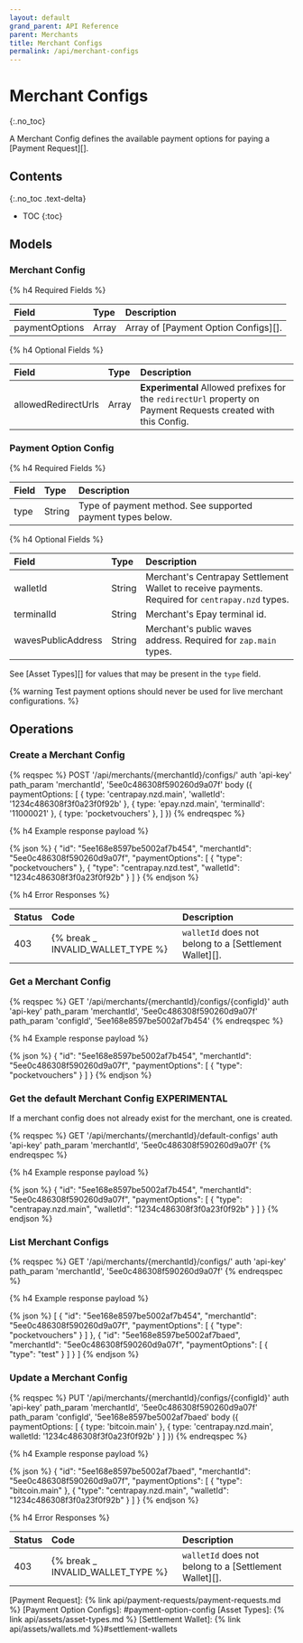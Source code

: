 ```yaml
---
layout: default
grand_parent: API Reference
parent: Merchants
title: Merchant Configs
permalink: /api/merchant-configs
---
```


# Merchant Configs
{:.no_toc}

A Merchant Config defines the available payment options for paying a [Payment Request][].

## Contents
{:.no_toc .text-delta}

* TOC
{:toc}

## Models

<span id="config-model"></span>
### Merchant Config

{% h4 Required Fields %}

| Field          | Type   | Description                          |
| :------------  | :----- | :----------------------------------- |
| paymentOptions | Array  | Array of [Payment Option Configs][]. |


{% h4 Optional Fields %}

| Field               | Type  | Description                                                                                                         |
| :------------------ | :---- | :------------------------------------------------------------------------------------------------------------------ |
| allowedRedirectUrls | Array | **Experimental** Allowed prefixes for the `redirectUrl` property on Payment Requests created with this Config.      |


### Payment Option Config

{% h4 Required Fields %}

| Field | Type   | Description                                                |
| :---- | :----- | :--------------------------------------------------------  |
| type  | String | Type of payment method. See supported payment types below. |

{% h4 Optional Fields %}

| Field              | Type   | Description                                                                                                  |
| :----------------- | :----- | :----------------------------------------------------------------------------------------------------------- |
| walletId           | String | Merchant's Centrapay Settlement Wallet to receive payments. Required for `centrapay.nzd` types.              |
| terminalId         | String | Merchant's Epay terminal id.                                                                                 |
| wavesPublicAddress | String | Merchant's public waves address. Required for `zap.main` types.                                              |

See [Asset Types][] for values that may be present in the `type` field.

{% warning Test payment options should never be used for live merchant configurations. %}

## Operations

### Create a Merchant Config

{% reqspec %}
  POST '/api/merchants/{merchantId}/configs/'
  auth 'api-key'
  path_param 'merchantId', '5ee0c486308f590260d9a07f'
  body ({
    paymentOptions: [
      { type: 'centrapay.nzd.main', 'walletId': '1234c486308f3f0a23f0f92b' },
      { type: 'epay.nzd.main', 'terminalId': '11000021' },
      { type: 'pocketvouchers' },
    ]
  })
{% endreqspec %}

{% h4 Example response payload %}

{% json %}
{
  "id": "5ee168e8597be5002af7b454",
  "merchantId": "5ee0c486308f590260d9a07f",
  "paymentOptions": [
    {
        "type": "pocketvouchers"
    },
    {
      "type": "centrapay.nzd.test",
      "walletId": "1234c486308f3f0a23f0f92b"
    }
  ]
}
{% endjson %}

{% h4 Error Responses %}

| Status |          Code                     |          Description                                  |
| :----- | :---------------------------------| :-----------------------------------------------------|
| 403    | {% break _ INVALID_WALLET_TYPE %} | `walletId` does not belong to a [Settlement Wallet][].|

### Get a Merchant Config

{% reqspec %}
  GET '/api/merchants/{merchantId}/configs/{configId}'
  auth 'api-key'
  path_param 'merchantId', '5ee0c486308f590260d9a07f'
  path_param 'configId', '5ee168e8597be5002af7b454'
{% endreqspec %}


{% h4 Example response payload %}

{% json %}
{
  "id": "5ee168e8597be5002af7b454",
  "merchantId": "5ee0c486308f590260d9a07f",
  "paymentOptions": [
    {
      "type": "pocketvouchers"
    }
  ]
}
{% endjson %}

### Get the default Merchant Config **EXPERIMENTAL**

If a merchant config does not already exist for the merchant, one is created.

{% reqspec %}
  GET '/api/merchants/{merchantId}/default-configs'
  auth 'api-key'
  path_param 'merchantId', '5ee0c486308f590260d9a07f'
{% endreqspec %}


{% h4 Example response payload %}

{% json %}
{
  "id": "5ee168e8597be5002af7b454",
  "merchantId": "5ee0c486308f590260d9a07f",
  "paymentOptions": [
    {
      "type": "centrapay.nzd.main",
      "walletId": "1234c486308f3f0a23f0f92b"
    }
  ]
}
{% endjson %}

### List Merchant Configs

{% reqspec %}
  GET '/api/merchants/{merchantId}/configs/'
  auth 'api-key'
  path_param 'merchantId', '5ee0c486308f590260d9a07f'
{% endreqspec %}


{% h4 Example response payload %}

{% json %}
[
  {
    "id": "5ee168e8597be5002af7b454",
    "merchantId": "5ee0c486308f590260d9a07f",
    "paymentOptions": [
      {
        "type": "pocketvouchers"
      }
    ]
  },
  {
    "id": "5ee168e8597be5002af7baed",
    "merchantId": "5ee0c486308f590260d9a07f",
    "paymentOptions": [
      {
        "type": "test"
      }
    ]
  }
]
{% endjson %}

### Update a Merchant Config

{% reqspec %}
  PUT '/api/merchants/{merchantId}/configs/{configId}'
  auth 'api-key'
  path_param 'merchantId', '5ee0c486308f590260d9a07f'
  path_param 'configId', '5ee168e8597be5002af7baed'
  body ({
    paymentOptions: [
      { type: 'bitcoin.main' },
      { type: 'centrapay.nzd.main', walletId: '1234c486308f3f0a23f0f92b' }
    ]
  })
{% endreqspec %}

{% h4 Example response payload %}

{% json %}
{
  "id": "5ee168e8597be5002af7baed",
  "merchantId": "5ee0c486308f590260d9a07f",
  "paymentOptions": [
    {
      "type": "bitcoin.main"
    },
    {
      "type": "centrapay.nzd.main",
      "walletId": "1234c486308f3f0a23f0f92b"
    }
  ]
}
{% endjson %}

{% h4 Error Responses %}

| Status |          Code                     |          Description                                  |
| :----- | :---------------------------------| :-----------------------------------------------------|
| 403    | {% break _ INVALID_WALLET_TYPE %} | `walletId` does not belong to a [Settlement Wallet][].|


[Payment Request]: {% link api/payment-requests/payment-requests.md %}
[Payment Option Configs]: #payment-option-config
[Asset Types]: {% link api/assets/asset-types.md %}
[Settlement Wallet]: {% link api/assets/wallets.md %}#settlement-wallets
